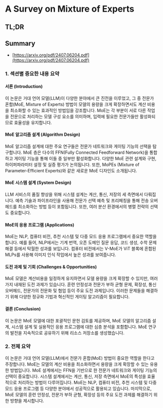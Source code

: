 # A Survey on Mixture of Experts
## TL;DR
## Summary
- [https://arxiv.org/pdf/2407.06204.pdf](https://arxiv.org/pdf/2407.06204.pdf)

### 1. 섹션별 중요한 내용 요약

#### 서론 (Introduction)
이 논문은 거대 언어 모델(LLM)이 다양한 분야에서 큰 진전을 이루었고, 그 중 전문가 혼합(MoE, Mixture of Experts) 방법이 모델의 용량을 크게 확장하면서도 계산 비용을 최소화할 수 있는 효과적인 방법임을 강조합니다. MoE는 각 부분이 서로 다른 작업을 전문으로 처리하는 모델 구성 요소를 의미하며, 입력에 필요한 전문가들만 활성화되므로 효율성을 유지합니다.

#### MoE 알고리즘 설계 (Algorithm Design)
MoE 알고리즘 설계에 대한 주요 연구들은 전문가 네트워크와 게이팅 기능의 선택을 탐구합니다. MoE 층은 다수의 FFN(Fully Connected Feedforward Network)을 통합하고 게이팅 기능을 통해 이들 중 일부만 활성화합니다. 다양한 MoE 관련 설계와 구현, 하이퍼파라미터 설정 및 실증 평가가 논의됩니다. 또한, MoPEs (Mixture of Parameter-Efficient Experts)와 같은 새로운 MoE 디자인도 소개됩니다.

#### MoE 시스템 설계 (System Design)
LLM 서비스의 품질 향상을 위해 시스템 설계는 계산, 통신, 저장의 세 측면에서 다뤄집니다. 예측 기술과 파이프라인을 사용해 전문가 선택 예측 및 프리페칭을 통해 전송 오버헤드를 최소화하는 방법 등이 포함됩니다. 또한, 여러 분산 환경에서의 병렬 전략의 선택도 중요합니다.

#### MoE의 응용 프로그램 (Applications)
MoE는 NLP, 컴퓨터 비전, 추천 시스템 및 다중 모드 응용 프로그램에서 중요한 역할을 합니다. 예를 들어, NLP에서는 기계 번역, 오픈 도메인 질문 응답, 코드 생성, 수학 문제 해결 등에서 탁월한 성과를 보입니다. 컴퓨터 비전에서는 V-MoE가 ViT 블록에 혼합된 MLPs를 사용해 이미지 인식 작업에서 높은 성과를 보여줍니다.

#### 도전 과제 및 기회 (Challenges & Opportunities)
MoE 모델은 계산비용을 일정하게 유지하면서 모델 용량을 크게 확장할 수 있지만, 여러 가지 내재된 도전 과제가 있습니다. 훈련 안정성과 전문가 부하 균형 문제, 확장성, 통신 오버헤드, 전문가의 전문화 및 협업 등이 주요 도전 과제입니다. 이러한 문제들을 해결하기 위해 다양한 정규화 기법과 혁신적인 게이팅 알고리즘이 필요합니다.

#### 결론 (Conclusion)
이 논문은 MoE 모델에 대한 포괄적인 문헌 검토를 제공하며, MoE 모델의 알고리즘 설계, 시스템 설계 및 실용적인 응용 프로그램에 대한 심층 분석을 포함합니다. MoE 연구의 발전을 지속적으로 공유하기 위해 리소스 저장소를 생성했습니다.

### 2. 전체 요약

이 논문은 거대 언어 모델(LLM)에서 전문가 혼합(MoE) 방법이 중요한 역할을 한다고 주장합니다. MoE는 모델의 계산 비용을 최소화하면서 용량을 크게 확장할 수 있는 유용한 방법입니다. MoE 설계에서는 FFN을 기반으로 한 전문가 네트워크와 게이팅 기능의 선택이 중요합니다. 시스템 설계에서는 계산, 통신, 저장 측면에서 MoE의 특성을 효율적으로 처리하는 방법이 다루어집니다. MoE는 NLP, 컴퓨터 비전, 추천 시스템 및 다중 모드 응용 프로그램 등 다양한 분야에서 성공적으로 활용되고 있습니다. 마지막으로, MoE 모델의 훈련 안정성, 전문가 부하 균형, 확장성 등의 주요 도전 과제를 해결하기 위한 방향을 제시합니다.